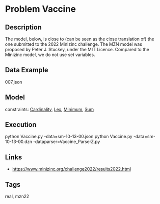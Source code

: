 # Problem Vaccine
## Description
The model, below, is close to (can be seen as the close translation of) the one submitted to the 2022 Minizinc challenge.
The MZN model was proposed by Peter J. Stuckey, under the MIT Licence.
Compared to the Minizinc model, we do not use set variables.

## Data Example
  007.json

## Model
  constraints: [Cardinality](http://pycsp.org/documentation/constraints/Cardinality), [Lex](http://pycsp.org/documentation/constraints/Lex), [Minimum](http://pycsp.org/documentation/constraints/Minimum), [Sum](http://pycsp.org/documentation/constraints/Sum)

## Execution
  python Vaccine.py -data=sm-10-13-00.json
  python Vaccine.py -data=sm-10-13-00.dzn -dataparser=Vaccine_ParserZ.py

## Links
  - https://www.minizinc.org/challenge2022/results2022.html

## Tags
  real, mzn22
